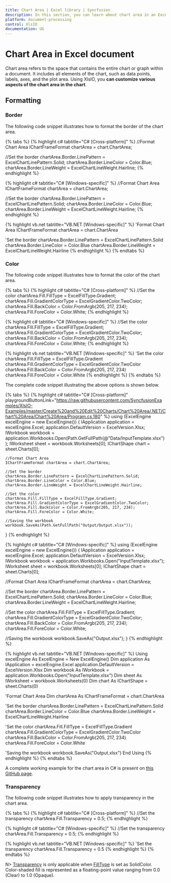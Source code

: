 ```yaml
---
title: Chart Area | Excel library | Syncfusion
description: In this section, you can learn about chart area in an Excel document using Syncfusion .NET Excel library.
platform: document-processing
control: XlsIO
documentation: UG
---
```


# Chart Area in Excel document

Chart area refers to the space that contains the entire chart or graph within a document. It includes all elements of the chart, such as data points, labels, axes, and the plot area. Using XlsIO, you **can customize various aspects of the chart area in the chart**.

## Formatting

### Border

The following code snippet illustrates how to format the border of the chart area.

{% tabs %}
{% highlight c# tabtitle="C# [Cross-platform]" %}
//Format Chart Area
IChartFrameFormat chartArea = chart.ChartArea;

//Set the border
chartArea.Border.LinePattern = ExcelChartLinePattern.Solid;
chartArea.Border.LineColor = Color.Blue;
chartArea.Border.LineWeight = ExcelChartLineWeight.Hairline;
{% endhighlight %}

{% highlight c# tabtitle="C# [Windows-specific]" %}
//Format Chart Area
IChartFrameFormat chartArea = chart.ChartArea;

//Set the border
chartArea.Border.LinePattern = ExcelChartLinePattern.Solid;
chartArea.Border.LineColor = Color.Blue;
chartArea.Border.LineWeight = ExcelChartLineWeight.Hairline;
{% endhighlight %}

{% highlight vb.net tabtitle="VB.NET [Windows-specific]" %}
'Format Chart Area
IChartFrameFormat chartArea = chart.ChartArea

'Set the border
chartArea.Border.LinePattern = ExcelChartLinePattern.Solid
chartArea.Border.LineColor = Color.Blue
chartArea.Border.LineWeight = ExcelChartLineWeight.Hairline
{% endhighlight %}
{% endtabs %}

### Color

The following code snippet illustrates how to format the color of the chart area.

{% tabs %}
{% highlight c# tabtitle="C# [Cross-platform]" %}
//Set the color
chartArea.Fill.FillType = ExcelFillType.Gradient;
chartArea.Fill.GradientColorType = ExcelGradientColor.TwoColor;
chartArea.Fill.BackColor = Color.FromArgb(205, 217, 234);
chartArea.Fill.ForeColor = Color.White;
{% endhighlight %}

{% highlight c# tabtitle="C# [Windows-specific]" %}
//Set the color
chartArea.Fill.FillType = ExcelFillType.Gradient;
chartArea.Fill.GradientColorType = ExcelGradientColor.TwoColor;
chartArea.Fill.BackColor = Color.FromArgb(205, 217, 234);
chartArea.Fill.ForeColor = Color.White;
{% endhighlight %}

{% highlight vb.net tabtitle="VB.NET [Windows-specific]" %}
'Set the color
chartArea.Fill.FillType = ExcelFillType.Gradient
chartArea.Fill.GradientColorType = ExcelGradientColor.TwoColor
chartArea.Fill.BackColor = Color.FromArgb(205, 217, 234)
chartArea.Fill.ForeColor = Color.White
{% endhighlight %}
{% endtabs %}

The complete code snippet illustrating the above options is shown below.

{% tabs %}
{% highlight c# tabtitle="C# [Cross-platform]" playgroundButtonLink="https://raw.githubusercontent.com/SyncfusionExamples/XlsIO-Examples/master/Create%20and%20Edit%20Charts/Chart%20Area/.NET/Chart%20Area/Chart%20Area/Program.cs,180" %}
using (ExcelEngine excelEngine = new ExcelEngine())
{
	IApplication application = excelEngine.Excel;
	application.DefaultVersion = ExcelVersion.Xlsx;
	IWorkbook workbook = application.Workbooks.Open(Path.GetFullPath(@"Data/InputTemplate.xlsx"));
	IWorksheet sheet = workbook.Worksheets[0];
	IChartShape chart = sheet.Charts[0];

	//Format Chart Area
	IChartFrameFormat chartArea = chart.ChartArea;

	//Set the border
	chartArea.Border.LinePattern = ExcelChartLinePattern.Solid;
	chartArea.Border.LineColor = Color.Blue;
	chartArea.Border.LineWeight = ExcelChartLineWeight.Hairline;

	//Set the color
	chartArea.Fill.FillType = ExcelFillType.Gradient;
	chartArea.Fill.GradientColorType = ExcelGradientColor.TwoColor;
	chartArea.Fill.BackColor = Color.FromArgb(205, 217, 234);
	chartArea.Fill.ForeColor = Color.White;

	//Saving the workbook
	workbook.SaveAs(Path.GetFullPath("Output/Output.xlsx"));
}
{% endhighlight %}

{% highlight c# tabtitle="C# [Windows-specific]" %}
using (ExcelEngine excelEngine = new ExcelEngine())
{
  IApplication application = excelEngine.Excel;
  application.DefaultVersion = ExcelVersion.Xlsx;
  IWorkbook workbook = application.Workbooks.Open("InputTemplate.xlsx");
  IWorksheet sheet = workbook.Worksheets[0];
  IChartShape chart = sheet.Charts[0];

  //Format Chart Area
  IChartFrameFormat chartArea = chart.ChartArea;

  //Set the border
  chartArea.Border.LinePattern = ExcelChartLinePattern.Solid;
  chartArea.Border.LineColor = Color.Blue;
  chartArea.Border.LineWeight = ExcelChartLineWeight.Hairline;

  //Set the color
  chartArea.Fill.FillType = ExcelFillType.Gradient;
  chartArea.Fill.GradientColorType = ExcelGradientColor.TwoColor;
  chartArea.Fill.BackColor = Color.FromArgb(205, 217, 234);
  chartArea.Fill.ForeColor = Color.White;

  //Saving the workbook
  workbook.SaveAs("Output.xlsx");
}
{% endhighlight %}

{% highlight vb.net tabtitle="VB.NET [Windows-specific]" %}
Using excelEngine As ExcelEngine = New ExcelEngine()
  Dim application As IApplication = excelEngine.Excel
  application.DefaultVersion = ExcelVersion.Xlsx
  Dim workbook As IWorkbook = application.Workbooks.Open("InputTemplate.xlsx")
  Dim sheet As IWorksheet = workbook.Worksheets(0)
  Dim chart As IChartShape = sheet.Charts(0)

  'Format Chart Area
  Dim chartArea As IChartFrameFormat = chart.ChartArea

  'Set the border
  chartArea.Border.LinePattern = ExcelChartLinePattern.Solid
  chartArea.Border.LineColor = Color.Blue
  chartArea.Border.LineWeight = ExcelChartLineWeight.Hairline

  'Set the color
  chartArea.Fill.FillType = ExcelFillType.Gradient
  chartArea.Fill.GradientColorType = ExcelGradientColor.TwoColor
  chartArea.Fill.BackColor = Color.FromArgb(205, 217, 234)
  chartArea.Fill.ForeColor = Color.White

  'Saving the workbook
  workbook.SaveAs("Output.xlsx")
End Using
{% endhighlight %}
{% endtabs %}

A complete working example for the chart area in C# is present on [this GitHub page](https://github.com/SyncfusionExamples/XlsIO-Examples/tree/master/Create%20and%20Edit%20Charts/Chart%20Area/.NET/Chart%20Area).

### Transparency

The following code snippet illustrates how to apply transparency in the chart area.

{% tabs %}
{% highlight c# tabtitle="C# [Cross-platform]" %}
//Set the transparency
chartArea.Fill.Transparency = 0.5;
{% endhighlight %}

{% highlight c# tabtitle="C# [Windows-specific]" %}
//Set the transparency
chartArea.Fill.Transparency = 0.5;
{% endhighlight %}

{% highlight vb.net tabtitle="VB.NET [Windows-specific]" %}
'Set the transparency
chartArea.Fill.Transparency = 0.5
{% endhighlight %}
{% endtabs %}

N> [Transparency](https://help.syncfusion.com/cr/file-formats/Syncfusion.XlsIO.IFill.html#Syncfusion_XlsIO_IFill_Transparency) is only applicable when [FillType](https://help.syncfusion.com/cr/file-formats/Syncfusion.XlsIO.IFill.html#Syncfusion_XlsIO_IFill_FillType) is set as SolidColor. Color-shaded fill is represented as a floating-point value ranging from 0.0 (Clear) to 1.0 (Opaque).